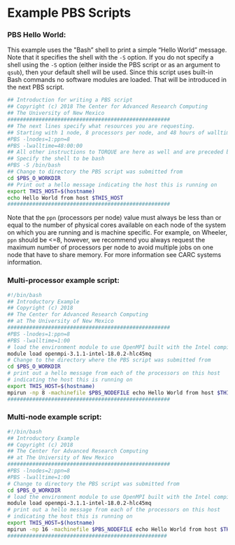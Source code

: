 # Example PBS Scripts

### PBS Hello World:

This example uses the "Bash” shell to print a simple “Hello World”
message. Note that it specifies the shell with the `-S` option. If you
do not specify a shell using the `-S` option (either inside the PBS
script or as an argument to `qsub`), then your default shell will be used.
Since this script uses built-in Bash commands no software modules are
loaded. That will be introduced in the next PBS script.

```bash
## Introduction for writing a PBS script
## Copyright (c) 2018 The Center for Advanced Research Computing
## The University of New Mexico
####################################################
## The next lines specify what resources you are requesting.
## Starting with 1 node, 8 processors per node, and 48 hours of walltime. 
#PBS -lnodes=1:ppn=8
#PBS -lwalltime=48:00:00
## All other instructions to TORQUE are here as well and are preceded by a single #, note that normal comments can also be preceded by a single #
## Specify the shell to be bash
#PBS -S /bin/bash
## Change to directory the PBS script was submitted from
cd $PBS_O_WORKDIR
## Print out a hello message indicating the host this is running on
export THIS_HOST=$(hostname)
echo Hello World from host $THIS_HOST
####################################################
```

Note that the `ppn` (processors per node) value must always be less than
or equal to the number of physical cores available on each node of the
system on which you are running and is machine specific. For example, on
Wheeler, `ppn` should be <=8, however, we recommend you always request
the maximum number of processors per node to avoid multiple jobs on one
node that have to share memory. For more information see CARC systems
information.

### Multi-processor example script:

```bash
#!/bin/bash
## Introductory Example
## Copyright (c) 2018
## The Center for Advanced Research Computing
## at The University of New Mexico
####################################################
#PBS -lnodes=1:ppn=8
#PBS -lwalltime=1:00
# load the environment module to use OpenMPI built with the Intel compilers
module load openmpi-3.1.1-intel-18.0.2-hlc45mq 
# Change to the directory where the PBS script was submitted from
cd $PBS_O_WORKDIR
# print out a hello message from each of the processors on this host
# indicating the host this is running on
export THIS_HOST=$(hostname)
mpirun -np 8 -machinefile $PBS_NODEFILE echo Hello World from host $THIS_HOST
####################################################
```

### Multi-node example script:

```bash
#!/bin/bash
## Introductory Example 
## Copyright (c) 2018
## The Center for Advanced Research Computing
## at The University of New Mexico
####################################################
#PBS -lnodes=2:ppn=8
#PBS -lwalltime=1:00
# Change to directory the PBS script was submitted from
cd $PBS_O_WORKDIR
# load the environment module to use OpenMPI built with the Intel compilers
module load openmpi-3.1.1-intel-18.0.2-hlc45mq 
# print out a hello message from each of the processors on this host
# indicating the host this is running on
export THIS_HOST=$(hostname)
mpirun -np 16 -machinefile $PBS_NODEFILE echo Hello World from host $THIS_HOST
###################################################
```
